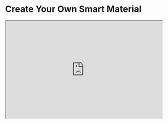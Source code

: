 # Create Your Own Smart Material

<div style="position: relative; padding-bottom: 62.5%; height: 0;"><iframe style="position: absolute; top: 0; left: 0; width: 100%; height: 100%;" src="https://www.loom.com/embed/8ff30709c1c747d49f44f12905b2a22b" allowfullscreen="allowfullscreen" webkitallowfullscreen="webkitallowfullscreen" mozallowfullscreen="mozallowfullscreen"></iframe></div>